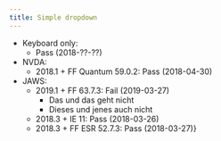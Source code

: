 ```yaml
---
title: Simple dropdown
---
```


- Keyboard only:
    - Pass (2018-??-??)
- NVDA:
    - 2018.1 + FF Quantum 59.0.2: Pass (2018-04-30)
- JAWS:
    - 2019.1 + FF 63.7.3: Fail (2019-03-27)
        - Das und das geht nicht
        - Dieses und jenes auch nicht
    - 2018.3 + IE 11: Pass (2018-03-26)
    - 2018.3 + FF ESR 52.7.3: Pass (2018-03-27)}